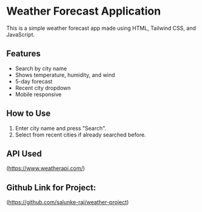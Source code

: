 # Weather Forecast Application

This is a simple weather forecast app made using HTML, Tailwind CSS, and JavaScript.

## Features

- Search by city name
- Shows temperature, humidity, and wind
- 5-day forecast
- Recent city dropdown
- Mobile responsive

## How to Use

1. Enter city name and press "Search".
2. Select from recent cities if already searched before.

## API Used

(https://www.weatherapi.com/)

## Github Link for Project:

(https://github.com/salunke-raj/weather-project)

